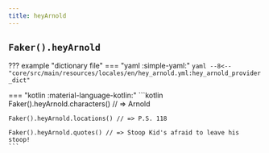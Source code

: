 ```yaml
---
title: heyArnold
---
```


## `Faker().heyArnold`

??? example "dictionary file"
    === "yaml :simple-yaml:"
        ```yaml
        --8<-- "core/src/main/resources/locales/en/hey_arnold.yml:hey_arnold_provider_dict"
        ```

=== "kotlin :material-language-kotlin:"
    ```kotlin
    Faker().heyArnold.characters() // => Arnold

    Faker().heyArnold.locations() // => P.S. 118

    Faker().heyArnold.quotes() // => Stoop Kid's afraid to leave his stoop!
    ```
